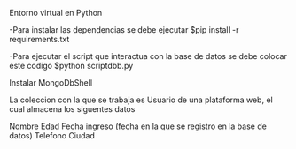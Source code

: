 Entorno virtual en Python

-Para instalar las dependencias se debe ejecutar $pip install -r requirements.txt

-Para ejecutar el script que interactua con la base de datos se debe colocar este codigo $python scriptdbb.py

Instalar MongoDbShell 

La coleccion con la que se trabaja es Usuario de una plataforma web, el cual almacena los siguentes datos 

Nombre
Edad
Fecha ingreso (fecha en la que se registro en la base de datos)
Telefono
Ciudad
